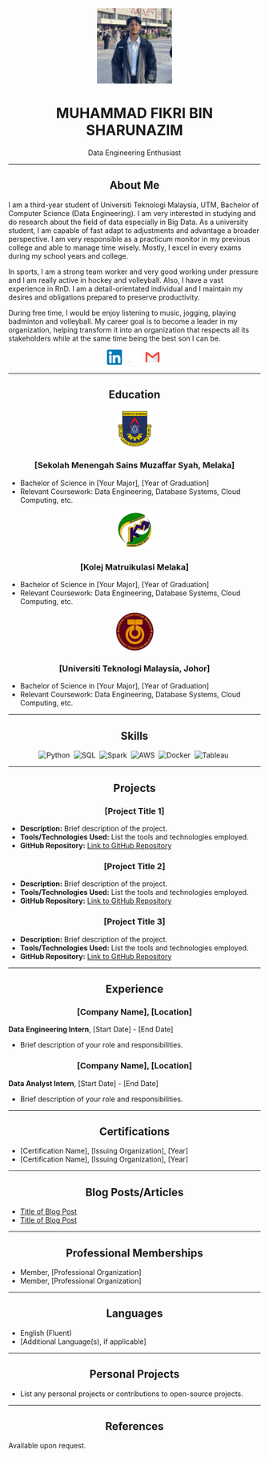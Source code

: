 <div align="center">
  <img src="fikri.jpg" alt="Your Name" width="150" height="150">
  <h1>MUHAMMAD FIKRI BIN SHARUNAZIM</h1>
</div>

<div align="center">Data Engineering Enthusiast</div>

---

## <div align="center">About Me</div>

I am a third-year student of Universiti Teknologi Malaysia, UTM, Bachelor of Computer Science (Data Engineering). I am very interested in studying and do research about the field of data especially in Big Data. As a university student, I am capable of fast adapt to adjustments and advantage a broader perspective. I am very responsible as a practicum monitor in my previous college and able to manage time wisely. Mostly, I excel in every exams during my school years and college. 

In sports, I am a strong team worker and very good working under pressure and I am really active in hockey and volleyball. Also, I have a vast experience in RnD. I am a detail-orientated individual and I maintain my desires and obligations prepared to preserve productivity.

During free time, I would be enjoy listening to music, jogging, playing badminton and volleyball. My career goal is to become a leader in my organization, helping transform it into an organization that respects all its stakeholders while at the same time being the best son I can be.

<div align="center">
  <a href="https://www.linkedin.com/in/muhammad-fikri19/"><img src="linkedin-icon.png" alt="LinkedIn" width="30" height="30"></a>&nbsp;
  <a href="https://github.com/fkrshrnzm"><img src="github-icon.png" alt="GitHub" width="30" height="30"></a>&nbsp;
  <a href="mailto:muhdfikri619@gmail.com"><img src="email-icon.png" alt="Email" width="30" height="30"></a>&nbsp;
</div>

---

## <div align="center">Education</div>

<div align="center">
  <img src="MOZAC.png" alt="Sekolah Menengah Sains Muzaffar Syah, Melaka" width="75" height="75">
</div>



### <div align="center">[Sekolah Menengah Sains Muzaffar Syah, Melaka]</div>

- Bachelor of Science in [Your Major], [Year of Graduation]
- Relevant Coursework: Data Engineering, Database Systems, Cloud Computing, etc.

<div align="center">
  <img src="KMM.png" alt="Kolej Matrikulasi Melaka" width="75" height="75">
</div>



### <div align="center">[Kolej Matruikulasi Melaka]</div>

- Bachelor of Science in [Your Major], [Year of Graduation]
- Relevant Coursework: Data Engineering, Database Systems, Cloud Computing, etc.

<div align="center">
  <img src="UTM.png" alt="Universiti Teknologi Malaysia, Johor" width="75" height="75">
</div>



### <div align="center">[Universiti Teknologi Malaysia, Johor]</div>

- Bachelor of Science in [Your Major], [Year of Graduation]
- Relevant Coursework: Data Engineering, Database Systems, Cloud Computing, etc.
---

## <div align="center">Skills</div>

<div align="center">
  <img src="python-icon.png" alt="Python" width="40" height="40">&nbsp;
  <img src="sql-icon.png" alt="SQL" width="40" height="40">&nbsp;
  <img src="spark-icon.png" alt="Spark" width="40" height="40">&nbsp;
  <img src="aws-icon.png" alt="AWS" width="40" height="40">&nbsp;
  <img src="docker-icon.png" alt="Docker" width="40" height="40">&nbsp;
  <img src="tableau-icon.png" alt="Tableau" width="40" height="40">&nbsp;
</div>

---

## <div align="center">Projects</div>

### <div align="center">[Project Title 1]</div>

- **Description:** Brief description of the project.
- **Tools/Technologies Used:** List the tools and technologies employed.
- **GitHub Repository:** [Link to GitHub Repository](https://github.com/your-username/project-repo)

### <div align="center">[Project Title 2]</div>

- **Description:** Brief description of the project.
- **Tools/Technologies Used:** List the tools and technologies employed.
- **GitHub Repository:** [Link to GitHub Repository](https://github.com/your-username/project-repo)

### <div align="center">[Project Title 3]</div>

- **Description:** Brief description of the project.
- **Tools/Technologies Used:** List the tools and technologies employed.
- **GitHub Repository:** [Link to GitHub Repository](https://github.com/your-username/project-repo)

---

## <div align="center">Experience</div>

### <div align="center">[Company Name], [Location]</div>

**Data Engineering Intern**, [Start Date] - [End Date]

- Brief description of your role and responsibilities.

### <div align="center">[Company Name], [Location]</div>

**Data Analyst Intern**, [Start Date] - [End Date]

- Brief description of your role and responsibilities.

---

## <div align="center">Certifications</div>

- [Certification Name], [Issuing Organization], [Year]
- [Certification Name], [Issuing Organization], [Year]

---

## <div align="center">Blog Posts/Articles</div>

- [Title of Blog Post](https://www.your-blog-link.com)
- [Title of Blog Post](https://www.your-blog-link.com)

---

## <div align="center">Professional Memberships</div>

- Member, [Professional Organization]
- Member, [Professional Organization]

---

## <div align="center">Languages</div>

- English (Fluent)
- [Additional Language(s), if applicable]

---

## <div align="center">Personal Projects</div>

- List any personal projects or contributions to open-source projects.

---

## <div align="center">References</div>

Available upon request.


